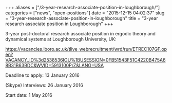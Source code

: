 +++
aliases = ["/3-year-research-associate-position-in-loughborough/"]
categories = ["news", "open-positions"]
date = "2015-12-15 04:02:37"
slug = "3-year-research-associate-position-in-loughborough"
title = "3-year research associate position in Loughborough"
+++

3-year post-doctoral research associate position in ergodic theory and
dynamical systems at Loughborough University, UK:

<https://vacancies.lboro.ac.uk/tlive_webrecruitment/wrd/run/ETREC107GF.open?VACANCY_ID%3d2538536IOU%1BUSESSION=0FB51543F51C4220B475A68B31B63BDC&WVID=5913100PrZ&LANG=USA>

Deadline to apply: <span tabindex="0" term="goog_461506471">13 January
2016</span>

(Skype) Interviews: <span tabindex="0" term="goog_461506472">26 January
2016</span>

Start date: <span tabindex="0" term="goog_461506473">1 May 2016</span>
